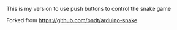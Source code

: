 This is my version to use push buttons to control the snake game

Forked from https://github.com/ondt/arduino-snake